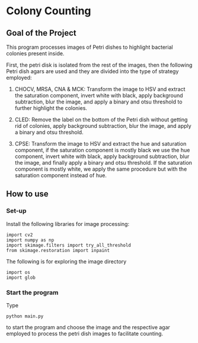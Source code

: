 # Colony Counting

## Goal of the Project
This program processes images of Petri dishes to highlight bacterial colonies present inside.

First, the petri disk is isolated from the rest of the images, then the following Petri dish agars are used and they are divided into the type of strategy employed:

1. CHOCV, MRSA, CNA & MCK: Transform the image to HSV and extract the saturation component, invert white with black, apply background subtraction, blur the image, and apply a binary and otsu threshold to further highlight the colonies. 
   
2. CLED: Remove the label on the bottom of the Petri dish without getting rid of colonies, apply background subtraction, blur the image, and apply a binary and otsu threshold. 

3. CPSE: Transform the image to HSV and extract the hue and saturation component, if the saturation component is mostly black we use the hue component, invert white with black, apply background subtraction, blur the image, and finally apply a binary and otsu threshold. If the saturation component is mostly white, we apply the same procedure but with the saturation component instead of hue.

## How to use

### Set-up
Install the following libraries for image processing:
```
import cv2
import numpy as np
import skimage.filters import try_all_threshold
from skimage.restoration import inpaint
```

The following is for exploring the image directory
```
import os
import glob
```
### Start the program
Type 
```
python main.py
```
to start the program and choose the image and the respective agar employed to process the petri dish images to facilitate counting. 

